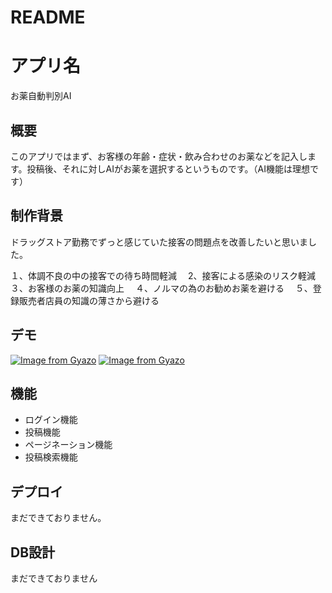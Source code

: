 # README

# アプリ名
 
お薬自動判別AI
 
## 概要

このアプリではまず、お客様の年齢・症状・飲み合わせのお薬などを記入します。投稿後、それに対しAIがお薬を選択するというものです。（AI機能は理想です）
 
 ## 制作背景
ドラッグストア勤務でずっと感じていた接客の問題点を改善したいと思いました。

１、体調不良の中の接客での待ち時間軽減　
2、接客による感染のリスク軽減　
３、お客様のお薬の知識向上　
４、ノルマの為のお勧めお薬を避ける　
５、登録販売者店員の知識の薄さから避ける　
 
## デモ
 
 [![Image from Gyazo](https://i.gyazo.com/a4b973ee9975ad759a501290a9236760.jpg)](https://gyazo.com/a4b973ee9975ad759a501290a9236760)
[![Image from Gyazo](https://i.gyazo.com/e1b041fd3ccb7d64882d5c5d1d640da3.png)](https://gyazo.com/e1b041fd3ccb7d64882d5c5d1d640da3)
 
## 機能
 
- ログイン機能
- 投稿機能
- ページネーション機能
- 投稿検索機能


## デプロイ
 
まだできておりません。

## DB設計

まだできておりません
